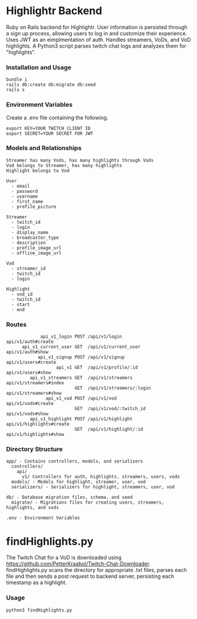 # Highlightr Backend

Ruby on Rails backend for Highlightr. User information is persisted through a sign up process, allowing users to log in and customize their experience. Uses JWT as an eimplmentation of auth. Handles streamers, VoDs, and VoD highlights. A Python3 script parses twitch chat logs and analyzes them for "highlights".

### Installation and Usage
```
bundle i
rails db:create db:migrate db:seed
rails s
```

### Environment Variables
Create a .env file containing the following.
```
export KEY=YOUR TWITCH CLIENT ID
export SECRET=YOUR SECRET FOR JWT
```

### Models and Relationships
```
Streamer has many Vods, has many highlights through Vods
Vod belongs to Streamer, has many highlights
Highlight belongs to Vod

User
  - email
  - password
  - username
  - first_name
  - profile_picture

Streamer
  - twitch_id
  - login
  - display_name
  - broadcaster_type
  - description
  - profile_image_url
  - offline_image_url

Vod
  - streamer_id
  - twitch_id
  - login

Highlight
  - vod_id
  - twitch_id
  - start
  - end
```

### Routes
```
             api_v1_login POST /api/v1/login                                                                  api/v1/auth#create
      api_v1_current_user GET  /api/v1/current_user                                                           api/v1/auth#show
            api_v1_signup POST /api/v1/signup                                                                 api/v1/users#create
                   api_v1 GET  /api/v1/profile/:id                                                            api/v1/users#show
         api_v1_streamers GET  /api/v1/streamers                                                              api/v1/streamers#index
                          GET  /api/v1/streamers/:login                                                       api/v1/streamers#show
               api_v1_vod POST /api/v1/vod                                                                    api/v1/vods#create
                          GET  /api/v1/vod/:twitch_id                                                         api/v1/vods#show
         api_v1_highlight POST /api/v1/highlight                                                              api/v1/highlights#create
                          GET  /api/v1/highlight/:id                                                          api/v1/highlights#show
```

### Directory Structure
```
app/ - Contains controllers, models, and serializers
  controllers/
    api/
      v1/ Controllers for auth, highlights, streamers, users, vods
  models/ - Models for highlight, streamer, user, vod
  serializers/ - Serializers for highlight, streamers, user, vod

db/ - Database migration files, schema, and seed
  migrate/ - Migrations files for creating users, streamers, highlights, and vods

.env - Environment Variables
```

# findHighlights.py
The Twitch Chat for a VoD is downloaded using https://github.com/PetterKraabol/Twitch-Chat-Downloader.
findHighlights.py scans the directory for appropriate .txt files, parses each file and then sends a post request to backend server, persisting each timestamp as a highlight.

### Usage
```
python3 findHighlights.py
```
